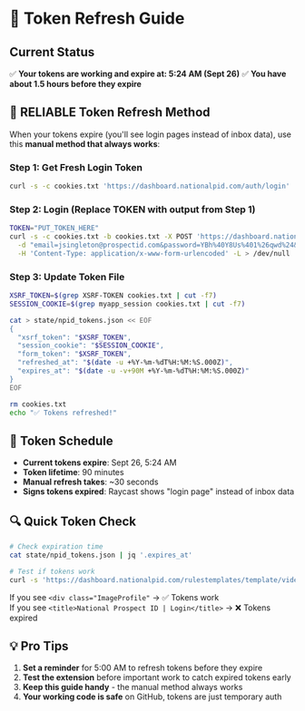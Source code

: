 # 🔄 Token Refresh Guide

## **Current Status**
✅ **Your tokens are working and expire at: 5:24 AM (Sept 26)**
✅ **You have about 1.5 hours before they expire**

## **🚨 RELIABLE Token Refresh Method**

When your tokens expire (you'll see login pages instead of inbox data), use this **manual method that always works**:

### **Step 1: Get Fresh Login Token**
```bash
curl -s -c cookies.txt 'https://dashboard.nationalpid.com/auth/login' | grep 'name="_token"' | sed 's/.*value="\([^"]*\)".*/\1/'
```

### **Step 2: Login (Replace TOKEN with output from Step 1)**
```bash
TOKEN="PUT_TOKEN_HERE"
curl -s -c cookies.txt -b cookies.txt -X POST 'https://dashboard.nationalpid.com/auth/login' \
  -d "email=jsingleton@prospectid.com&password=YBh%40Y8Us%401%26qwd%24&_token=$TOKEN" \
  -H 'Content-Type: application/x-www-form-urlencoded' -L > /dev/null
```

### **Step 3: Update Token File**
```bash
XSRF_TOKEN=$(grep XSRF-TOKEN cookies.txt | cut -f7)
SESSION_COOKIE=$(grep myapp_session cookies.txt | cut -f7)

cat > state/npid_tokens.json << EOF
{
  "xsrf_token": "$XSRF_TOKEN",
  "session_cookie": "$SESSION_COOKIE", 
  "form_token": "$XSRF_TOKEN",
  "refreshed_at": "$(date -u +%Y-%m-%dT%H:%M:%S.000Z)",
  "expires_at": "$(date -u -v+90M +%Y-%m-%dT%H:%M:%S.000Z)"
}
EOF

rm cookies.txt
echo "✅ Tokens refreshed!"
```


## **📅 Token Schedule**

- **Current tokens expire**: Sept 26, 5:24 AM
- **Token lifetime**: 90 minutes
- **Manual refresh takes**: ~30 seconds
- **Signs tokens expired**: Raycast shows "login page" instead of inbox data

## **🔍 Quick Token Check**

```bash
# Check expiration time
cat state/npid_tokens.json | jq '.expires_at'

# Test if tokens work
curl -s 'https://dashboard.nationalpid.com/rulestemplates/template/videoteammessagelist?athleteid=&user_timezone=America/New_York&type=inbox&is_mobile=&filter_self=Me/Un&refresh=false&page_start_number=1&search_text=' -H 'Accept: text/html' -b "$(cat state/npid_tokens.json | jq -r '"XSRF-TOKEN=" + .xsrf_token + "; myapp_session=" + .session_cookie')" | head -5
```

If you see `<div class="ImageProfile"` → ✅ Tokens work  
If you see `<title>National Prospect ID | Login</title>` → ❌ Tokens expired

## **💡 Pro Tips**

1. **Set a reminder** for 5:00 AM to refresh tokens before they expire
2. **Test the extension** before important work to catch expired tokens early  
3. **Keep this guide handy** - the manual method always works
4. **Your working code is safe** on GitHub, tokens are just temporary auth

